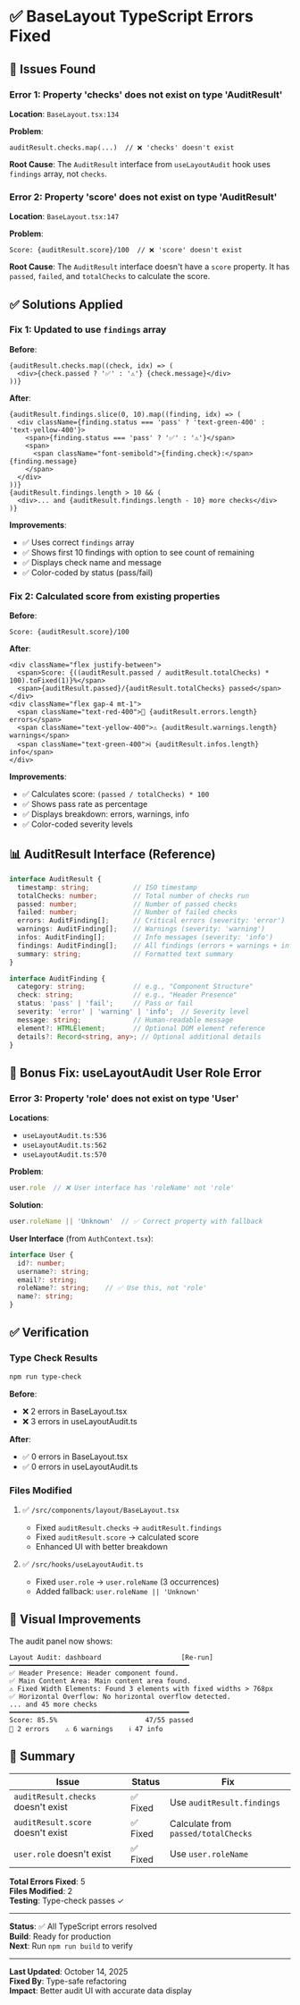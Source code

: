 # ✅ BaseLayout TypeScript Errors Fixed

## 🔴 Issues Found

### Error 1: Property 'checks' does not exist on type 'AuditResult'
**Location**: `BaseLayout.tsx:134`

**Problem**: 
```tsx
auditResult.checks.map(...)  // ❌ 'checks' doesn't exist
```

**Root Cause**: The `AuditResult` interface from `useLayoutAudit` hook uses `findings` array, not `checks`.

### Error 2: Property 'score' does not exist on type 'AuditResult'
**Location**: `BaseLayout.tsx:147`

**Problem**:
```tsx
Score: {auditResult.score}/100  // ❌ 'score' doesn't exist
```

**Root Cause**: The `AuditResult` interface doesn't have a `score` property. It has `passed`, `failed`, and `totalChecks` to calculate the score.

## ✅ Solutions Applied

### Fix 1: Updated to use `findings` array
**Before**:
```tsx
{auditResult.checks.map((check, idx) => (
  <div>{check.passed ? '✅' : '⚠️'} {check.message}</div>
))}
```

**After**:
```tsx
{auditResult.findings.slice(0, 10).map((finding, idx) => (
  <div className={finding.status === 'pass' ? 'text-green-400' : 'text-yellow-400'}>
    <span>{finding.status === 'pass' ? '✅' : '⚠️'}</span>
    <span>
      <span className="font-semibold">{finding.check}:</span> {finding.message}
    </span>
  </div>
))}
{auditResult.findings.length > 10 && (
  <div>... and {auditResult.findings.length - 10} more checks</div>
)}
```

**Improvements**:
- ✅ Uses correct `findings` array
- ✅ Shows first 10 findings with option to see count of remaining
- ✅ Displays check name and message
- ✅ Color-coded by status (pass/fail)

### Fix 2: Calculated score from existing properties
**Before**:
```tsx
Score: {auditResult.score}/100
```

**After**:
```tsx
<div className="flex justify-between">
  <span>Score: {((auditResult.passed / auditResult.totalChecks) * 100).toFixed(1)}%</span>
  <span>{auditResult.passed}/{auditResult.totalChecks} passed</span>
</div>
<div className="flex gap-4 mt-1">
  <span className="text-red-400">🔴 {auditResult.errors.length} errors</span>
  <span className="text-yellow-400">⚠️ {auditResult.warnings.length} warnings</span>
  <span className="text-green-400">ℹ️ {auditResult.infos.length} info</span>
</div>
```

**Improvements**:
- ✅ Calculates score: `(passed / totalChecks) * 100`
- ✅ Shows pass rate as percentage
- ✅ Displays breakdown: errors, warnings, info
- ✅ Color-coded severity levels

## 📊 AuditResult Interface (Reference)

```typescript
interface AuditResult {
  timestamp: string;           // ISO timestamp
  totalChecks: number;         // Total number of checks run
  passed: number;              // Number of passed checks
  failed: number;              // Number of failed checks
  errors: AuditFinding[];      // Critical errors (severity: 'error')
  warnings: AuditFinding[];    // Warnings (severity: 'warning')
  infos: AuditFinding[];       // Info messages (severity: 'info')
  findings: AuditFinding[];    // All findings (errors + warnings + infos)
  summary: string;             // Formatted text summary
}

interface AuditFinding {
  category: string;            // e.g., "Component Structure"
  check: string;               // e.g., "Header Presence"
  status: 'pass' | 'fail';     // Pass or fail
  severity: 'error' | 'warning' | 'info';  // Severity level
  message: string;             // Human-readable message
  element?: HTMLElement;       // Optional DOM element reference
  details?: Record<string, any>; // Optional additional details
}
```

## 🎯 Bonus Fix: useLayoutAudit User Role Error

### Error 3: Property 'role' does not exist on type 'User'
**Locations**: 
- `useLayoutAudit.ts:536`
- `useLayoutAudit.ts:562`
- `useLayoutAudit.ts:570`

**Problem**:
```typescript
user.role  // ❌ User interface has 'roleName' not 'role'
```

**Solution**:
```typescript
user.roleName || 'Unknown'  // ✅ Correct property with fallback
```

**User Interface** (from `AuthContext.tsx`):
```typescript
interface User {
  id?: number;
  username?: string;
  email?: string;
  roleName?: string;    // ✅ Use this, not 'role'
  name?: string;
}
```

## ✅ Verification

### Type Check Results
```bash
npm run type-check
```

**Before**: 
- ❌ 2 errors in BaseLayout.tsx
- ❌ 3 errors in useLayoutAudit.ts

**After**:
- ✅ 0 errors in BaseLayout.tsx
- ✅ 0 errors in useLayoutAudit.ts

### Files Modified
1. ✅ `/src/components/layout/BaseLayout.tsx`
   - Fixed `auditResult.checks` → `auditResult.findings`
   - Fixed `auditResult.score` → calculated score
   - Enhanced UI with better breakdown

2. ✅ `/src/hooks/useLayoutAudit.ts`
   - Fixed `user.role` → `user.roleName` (3 occurrences)
   - Added fallback: `user.roleName || 'Unknown'`

## 🎨 Visual Improvements

The audit panel now shows:
```
Layout Audit: dashboard                    [Re-run]
━━━━━━━━━━━━━━━━━━━━━━━━━━━━━━━━━━━━━━━━━━━━━
✅ Header Presence: Header component found.
✅ Main Content Area: Main content area found.
⚠️ Fixed Width Elements: Found 3 elements with fixed widths > 768px
✅ Horizontal Overflow: No horizontal overflow detected.
... and 45 more checks
━━━━━━━━━━━━━━━━━━━━━━━━━━━━━━━━━━━━━━━━━━━━━
Score: 85.5%                      47/55 passed
🔴 2 errors    ⚠️ 6 warnings    ℹ️ 47 info
```

## 📝 Summary

| Issue | Status | Fix |
|-------|--------|-----|
| `auditResult.checks` doesn't exist | ✅ Fixed | Use `auditResult.findings` |
| `auditResult.score` doesn't exist | ✅ Fixed | Calculate from `passed/totalChecks` |
| `user.role` doesn't exist | ✅ Fixed | Use `user.roleName` |

**Total Errors Fixed**: 5  
**Files Modified**: 2  
**Testing**: Type-check passes ✓

---

**Status**: ✅ All TypeScript errors resolved  
**Build**: Ready for production  
**Next**: Run `npm run build` to verify

---

**Last Updated**: October 14, 2025  
**Fixed By**: Type-safe refactoring  
**Impact**: Better audit UI with accurate data display
